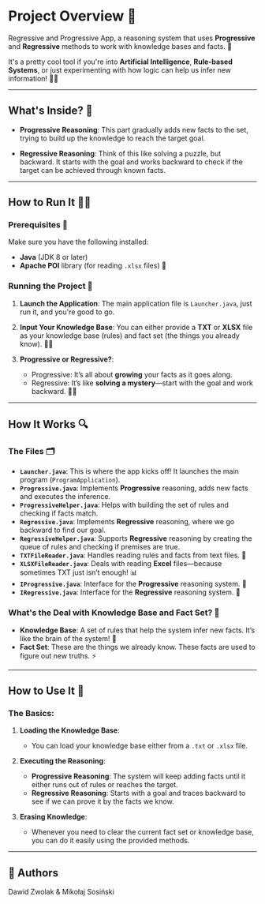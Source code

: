 # Project Overview 🎉

Regressive and Progressive App, a reasoning system that uses **Progressive** and **Regressive** methods to work with knowledge bases and facts. 🚀

It's a pretty cool tool if you're into **Artificial Intelligence**, **Rule-based Systems**, or just experimenting with how logic can help us infer new information! 🤖💡

---

## What's Inside? 🧐

- **Progressive Reasoning**: This part gradually adds new facts to the set, trying to build up the knowledge to reach the target goal.

- **Regressive Reasoning**: Think of this like solving a puzzle, but backward. It starts with the goal and works backward to check if the target can be achieved through known facts.

---

## How to Run It 🏃‍♂️

### Prerequisites 🔧
Make sure you have the following installed:

- **Java** (JDK 8 or later)
- **Apache POI** library (for reading `.xlsx` files) 📖

### Running the Project 🚀

1. **Launch the Application**:
   The main application file is `Launcher.java`, just run it, and you're good to go.

2. **Input Your Knowledge Base**:
   You can either provide a **TXT** or **XLSX** file as your knowledge base (rules) and fact set (the things you already know). 🧠💡

3. **Progressive or Regressive?**:
    - Progressive: It’s all about **growing** your facts as it goes along.
    - Regressive: It’s like **solving a mystery**—start with the goal and work backward. 🕵️‍♂️

---

## How It Works 🔍

### The Files 🗂️

- **`Launcher.java`**: This is where the app kicks off! It launches the main program (`ProgramApplication`).
- **`Progressive.java`**: Implements **Progressive** reasoning, adds new facts and executes the inference.
- **`ProgressiveHelper.java`**: Helps with building the set of rules and checking if facts match.
- **`Regressive.java`**: Implements **Regressive** reasoning, where we go backward to find our goal.
- **`RegressiveHelper.java`**: Supports **Regressive** reasoning by creating the queue of rules and checking if premises are true.
- **`TXTFileReader.java`**: Handles reading rules and facts from text files. 📄
- **`XLSXFileReader.java`**: Deals with reading **Excel** files—because sometimes TXT just isn’t enough! 📊
- **`IProgressive.java`**: Interface for the **Progressive** reasoning system. 🎯
- **`IRegressive.java`**: Interface for the **Regressive** reasoning system. 🔄

### What's the Deal with Knowledge Base and Fact Set? 🤔

- **Knowledge Base**: A set of rules that help the system infer new facts. It’s like the brain of the system! 🧠
- **Fact Set**: These are the things we already know. These facts are used to figure out new truths. ⚡

---

## How to Use It 💬

### The Basics:

1. **Loading the Knowledge Base**:
    - You can load your knowledge base either from a `.txt` or `.xlsx` file.

2. **Executing the Reasoning**:
    - **Progressive Reasoning**: The system will keep adding facts until it either runs out of rules or reaches the target.
    - **Regressive Reasoning**: Starts with a goal and traces backward to see if we can prove it by the facts we know.

3. **Erasing Knowledge**:
    - Whenever you need to clear the current fact set or knowledge base, you can do it easily using the provided methods.

---
## 🎩 Authors
Dawid Zwolak & Mikołaj Sosiński

